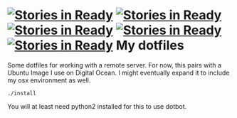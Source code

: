 [![Stories in Ready](https://badge.waffle.io/defrank/dotfiles.png?label=ready&title=Ready)](https://waffle.io/defrank/dotfiles)
[![Stories in Ready](https://badge.waffle.io/whalle/dotfiles.png?label=ready&title=Ready)](https://waffle.io/whalle/dotfiles)
[![Stories in Ready](https://badge.waffle.io/whalle/dotfiles.png?label=ready&title=Ready)](https://waffle.io/whalle/dotfiles)
[![Stories in Ready](https://badge.waffle.io/whalle/dotfiles.png?label=ready&title=Ready)](https://waffle.io/whalle/dotfiles)
[![Stories in Ready](https://badge.waffle.io/webdesserts/dotfiles.png?label=ready&title=Ready)](https://waffle.io/webdesserts/dotfiles)
My dotfiles
===========
Some dotfiles for working with a remote server. For now, this pairs with a
Ubuntu Image I use on Digital Ocean. I might eventually expand it to include my
osx environment as well.

```
./install
```
You will at least need python2 installed for this to use dotbot.

